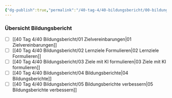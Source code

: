 ```yaml
---
{"dg-publish":true,"permalink":"/40-tag-4/40-bildungsbericht/00-bildungsbericht/"}
---
```


### Übersicht Bildungsbericht
- [ ] [[40 Tag 4/40 Bildungsbericht/01 Zielvereinbarungen\|01 Zielvereinbarungen]]
- [ ] [[40 Tag 4/40 Bildungsbericht/02 Lernziele Formulieren\|02 Lernziele Formulieren]]
- [ ] [[40 Tag 4/40 Bildungsbericht/03 Ziele mit KI formulieren\|03 Ziele mit KI formulieren]]
- [ ] [[40 Tag 4/40 Bildungsbericht/04 Bildungsberichte\|04 Bildungsberichte]]
- [ ] [[40 Tag 4/40 Bildungsbericht/05 Bildungsberichte verbessern\|05 Bildungsberichte verbessern]]
